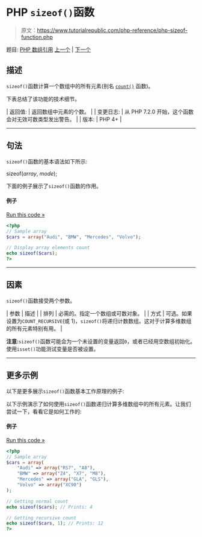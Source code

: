 # PHP `sizeof()`函数

> 原文：<https://www.tutorialrepublic.com/php-reference/php-sizeof-function.php>

题目: [PHP 数组引用](php-array-functions.php) [上一个](php-shuffle-function.php) | [下一个](php-sort-function.php)

## 描述

`sizeof()`函数计算一个数组中的所有元素(别名 [`count()`](php-count-function.php) 函数)。

下表总结了该功能的技术细节。

| 返回值: | 返回数组中元素的个数。 |
| 变更日志: | 从 PHP 7.2.0 开始，这个函数会对无效可数类型发出警告。 |
| 版本: | PHP 4+ |

* * *

## 句法

`sizeof()`函数的基本语法如下所示:

sizeof(*array*, *mode*);

下面的例子展示了`sizeof()`函数的作用。

#### 例子

[Run this code »](../codelab.php?topic=php&file=count-all-the-values-of-an-array "Run this code to view the output")

```php
<?php
// Sample array
$cars = array("Audi", "BMW", "Mercedes", "Volvo");

// Display array elements count
echo sizeof($cars);
?>
```

* * *

## 因素

`sizeof()`函数接受两个参数。

| 参数 | 描述 |
| 排列 | 必需的。指定一个数组或可数对象。 |
| 方式 | 可选。如果设置为`COUNT_RECURSIVE`(或 1)，`sizeof()`将递归计数数组。这对于计算多维数组的所有元素特别有用。 |

**注意:**`sizeof()`函数可能会为一个未设置的变量返回`0`，或者已经用空数组初始化。使用`isset()`功能测试变量是否被设置。

* * *

## 更多示例

以下是更多展示`sizeof()`函数基本工作原理的例子:

以下示例演示了如何使用`sizeof()`函数递归计算多维数组中的所有元素。让我们尝试一下，看看它是如何工作的:

#### 例子

[Run this code »](../codelab.php?topic=php&file=count-all-the-elements-in-a-multidimensional-array "Run this code to view the output")

```php
<?php
// Sample array
$cars = array(
    "Audi" => array("RS7", "A8"), 
    "BMW" => array("Z4", "X7", "M8"), 
    "Mercedes" => array("GLA", "GLS"),
    "Volvo" => array("XC90")
);

// Getting normal count
echo sizeof($cars); // Prints: 4   

// Getting recursive count
echo sizeof($cars, 1); // Prints: 12
?>
```